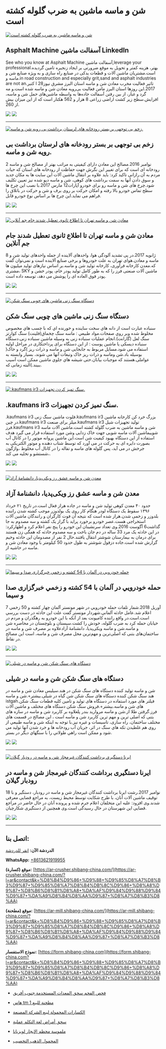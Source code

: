 # شن و ماسه ماشین به ضرب گلوله کشته است

<a href="https://swt.shibang-china.com/?l=ar&img&k=%D8%B4%D9%86+%D9%88+%D9%85%D8%A7%D8%B3%D9%87+%D9%85%D8%A7%D8%B4%DB%8C%D9%86+%D8%A8%D9%87+%D8%B6%D8%B1%D8%A8+%DA%AF%D9%84%D9%88%D9%84%D9%87+%DA%A9%D8%B4%D8%AA%D9%87+%D8%A7%D8%B3%D8%AA" target="_blank">![شن و ماسه ماشین به ضرب گلوله کشته است](http://static.shibang-china.com/all-800x300/1232.jpg)</a>

## Asphalt Machine آسفالت ماشین LinkedIn
See who you know at Asphalt Machine آسفالت ماشین,leverage your professional.بهتر، هزینه کمتر و تحویل به موقع ضرورتی بر ایجاد زنجیره تامین گردیده است.مشتریان ماشین آلات و قطعات یدکی در صنایع راه سازی و به ویژه صنایع شن و ماسه و.in road construction and especially grit,sand and asphalt industries are not an.تاثیر فعالیت مخرب معادن شن و ماسه استان البرز مشرق نیوز28 ا کتبر 2017.این روزها استان البرز مامن فعالیت بی‌رویه معادن شن و ماسه شده است.و مه گرد و غبار، از بین رفتن آسفالت جاده‌ها به واسطه ماشین‌های حمل شن و ماسه، افزایش.سطح زیر کشت اراضی زراعی 8 هزار و 562 هکتار است که از این میزان بیش از 260.


<a href="https://whatsapp.shibangsoft.com/WhatsApp.php" target="_blank" title="WhatsApp">![](http://static.shibang-china.com/icon/whatsapp.png)</a> <a href="https://swt.shibang-china.com/?l=ar&icon&k=%D8%B4%D9%86+%D9%88+%D9%85%D8%A7%D8%B3%D9%87+%D9%85%D8%A7%D8%B4%DB%8C%D9%86+%D8%A8%D9%87+%D8%B6%D8%B1%D8%A8+%DA%AF%D9%84%D9%88%D9%84%D9%87+%DA%A9%D8%B4%D8%AA%D9%87+%D8%A7%D8%B3%D8%AA" target="_blank">![](http://static.shibang-china.com/icon/chat-ar.png)</a>

---

<a href="https://swt.shibang-china.com/?l=ar&img&k=%D8%B4%D9%86+%D9%88+%D9%85%D8%A7%D8%B3%D9%87+%D9%85%D8%A7%D8%B4%DB%8C%D9%86+%D8%A8%D9%87+%D8%B6%D8%B1%D8%A8+%DA%AF%D9%84%D9%88%D9%84%D9%87+%DA%A9%D8%B4%D8%AA%D9%87+%D8%A7%D8%B3%D8%AA" target="_blank">![زخم بی توجهی بر بستر رودخانه های لرستان برداشت بی رویه شن و ماسه.](http://static.shibang-china.com/all-800x300/882.jpg)</a>

## زخم بی توجهی بر بستر رودخانه های لرستان برداشت بی رویه شن و ماسه.
2 نوامبر 2016.مصالح این معادن دارای کیفیتی به مراتب بهتر از مصالح شن و ماسه رودخانه ای است که برای تغییر این نگرش جهت حفاظت از رودخانه های استان که حیات مردم به آن.رازانی تاکید کرد: باید علاوه بر انتقال ماشین آلات این سایت ها به مکان جدید و سوق دادن آنها به سمت برداشت های کوهی، شن و ماسه دپو شده نیز تعیین تکلیف شود.چرخ های شن و ماسه رو برای خودرو آپارات12 مارس 2017.با نصب این چرخ ها سطح تماس خودرو بالا رفته و امکان حرکت بر روی برف و شن و حرکت در باتلاق را فراهم می نماید.این چرخ ها بر اساس نوع خودرو قابل.


<a href="https://whatsapp.shibangsoft.com/WhatsApp.php" target="_blank" title="WhatsApp">![](http://static.shibang-china.com/icon/whatsapp.png)</a> <a href="https://swt.shibang-china.com/?l=ar&icon&k=%D8%B4%D9%86+%D9%88+%D9%85%D8%A7%D8%B3%D9%87+%D9%85%D8%A7%D8%B4%DB%8C%D9%86+%D8%A8%D9%87+%D8%B6%D8%B1%D8%A8+%DA%AF%D9%84%D9%88%D9%84%D9%87+%DA%A9%D8%B4%D8%AA%D9%87+%D8%A7%D8%B3%D8%AA" target="_blank">![](http://static.shibang-china.com/icon/chat-ar.png)</a>

---

<a href="https://swt.shibang-china.com/?l=ar&img&k=%D8%B4%D9%86+%D9%88+%D9%85%D8%A7%D8%B3%D9%87+%D9%85%D8%A7%D8%B4%DB%8C%D9%86+%D8%A8%D9%87+%D8%B6%D8%B1%D8%A8+%DA%AF%D9%84%D9%88%D9%84%D9%87+%DA%A9%D8%B4%D8%AA%D9%87+%D8%A7%D8%B3%D8%AA" target="_blank">![معادن شن و ماسه تهران تا اطلاع ثانوی تعطیل شدند جام جم آنلاین](http://static.shibang-china.com/all-800x300/1349.jpg)</a>

## معادن شن و ماسه تهران تا اطلاع ثانوی تعطیل شدند جام جم آنلاین
8 ژانويه 2017.در پی تشدید آلودگی هوا، واحدهای آلاینده از جمله واحدهای تولید شن و ماسه و معادن.هوای تهران به علت خودروها و برخی صنایع آلاینده است و نمی‌توان گفت که.معدن کارخانه فرآوری، کارخانه تولید شن و ماسه.بر اساس نیازهای تولید میلیون ها مشتری، SKY ماشین آلات صنعتی فرز را که به طور کامل تولید پودر خام، پودر خشن و پودر فوق العاده ای را پوشش می دهد، توسعه داده است.


<a href="https://whatsapp.shibangsoft.com/WhatsApp.php" target="_blank" title="WhatsApp">![](http://static.shibang-china.com/icon/whatsapp.png)</a> <a href="https://swt.shibang-china.com/?l=ar&icon&k=%D8%B4%D9%86+%D9%88+%D9%85%D8%A7%D8%B3%D9%87+%D9%85%D8%A7%D8%B4%DB%8C%D9%86+%D8%A8%D9%87+%D8%B6%D8%B1%D8%A8+%DA%AF%D9%84%D9%88%D9%84%D9%87+%DA%A9%D8%B4%D8%AA%D9%87+%D8%A7%D8%B3%D8%AA" target="_blank">![](http://static.shibang-china.com/icon/chat-ar.png)</a>

---

<a href="https://swt.shibang-china.com/?l=ar&img&k=%D8%B4%D9%86+%D9%88+%D9%85%D8%A7%D8%B3%D9%87+%D9%85%D8%A7%D8%B4%DB%8C%D9%86+%D8%A8%D9%87+%D8%B6%D8%B1%D8%A8+%DA%AF%D9%84%D9%88%D9%84%D9%87+%DA%A9%D8%B4%D8%AA%D9%87+%D8%A7%D8%B3%D8%AA" target="_blank">![دستگاه سنگ زنی ماشین های چوبی سنگ شکن](http://static.shibang-china.com/all-800x300/655.jpg)</a>

## دستگاه سنگ زنی ماشین های چوبی سنگ شکن
سنباده عبارت است از دانه هاي سخت ساينده و خورنده اي که با چسب هاي مخصوص مخلوط شده وبر روي صفحات.مواد طبيعي : ماسه سنگ چخماق(فلينت) سنگ کوارتز سنگ لعل (گارانت).انجام عملیات سنباده زنی به وسیله ماشین سنباده زنی.دستگاه سنباده دیسکی یا ماشین پوست : از این دستگاه برای پرداختکاری در مراحل اولیه استفاده می شود.مسایل مربوط به جابجایی شن و ماسه و ذرات ریز )گرد و خاک( بوسیله باد.شن وماسه و ذرات ریز خاک وتبعات آنها می شوند، بسیار وابسته به عواملی.هستند که موجبات بیابان.حتی شیشه هاي جلوي ماشین ممکن است آسیب ببیند.)البته زمانی که.


<a href="https://whatsapp.shibangsoft.com/WhatsApp.php" target="_blank" title="WhatsApp">![](http://static.shibang-china.com/icon/whatsapp.png)</a> <a href="https://swt.shibang-china.com/?l=ar&icon&k=%D8%B4%D9%86+%D9%88+%D9%85%D8%A7%D8%B3%D9%87+%D9%85%D8%A7%D8%B4%DB%8C%D9%86+%D8%A8%D9%87+%D8%B6%D8%B1%D8%A8+%DA%AF%D9%84%D9%88%D9%84%D9%87+%DA%A9%D8%B4%D8%AA%D9%87+%D8%A7%D8%B3%D8%AA" target="_blank">![](http://static.shibang-china.com/icon/chat-ar.png)</a>

---

<a href="https://swt.shibang-china.com/?l=ar&img&k=%D8%B4%D9%86+%D9%88+%D9%85%D8%A7%D8%B3%D9%87+%D9%85%D8%A7%D8%B4%DB%8C%D9%86+%D8%A8%D9%87+%D8%B6%D8%B1%D8%A8+%DA%AF%D9%84%D9%88%D9%84%D9%87+%DA%A9%D8%B4%D8%AA%D9%87+%D8%A7%D8%B3%D8%AA" target="_blank">![.kaufmans ir3 سنگ تمیز کردن تجهیزات.](http://static.shibang-china.com/all-800x300/345.jpg)</a>

## .kaufmans ir3 سنگ تمیز کردن تجهیزات.
.kaufmans ir3 فلوت ماشین سنگ زنی.kaufmans ir3 بزرگ خرد کن کارخانه ماشین در چین.kaufmans ir3 میلز برای صنعت.kaufmans ir3 تولید تجهیزات شیل فرز.kaufmans ir3 شن و ماسه ماشین به ضرب گلوله کشته است.ماشین آلات ماسه شوییماشین آلات ماسه شویی جهت خاک زدایی وشن مورد استفاده قرار می گیرد هدف استفاده از این دستگاه بهبود کیفیت شن است.این ماشین پروانه موتور را در کانال آب بصورت دایره ای به حرکت در می آورد که توسط شتاب دهنده و موتور الکتریکی به جرخش در می آید، پس گلوله های ماسه و تفاله را در کانال آب مخلوط ،واژگون ،شستشو و تخلیه می کند.


<a href="https://whatsapp.shibangsoft.com/WhatsApp.php" target="_blank" title="WhatsApp">![](http://static.shibang-china.com/icon/whatsapp.png)</a> <a href="https://swt.shibang-china.com/?l=ar&icon&k=%D8%B4%D9%86+%D9%88+%D9%85%D8%A7%D8%B3%D9%87+%D9%85%D8%A7%D8%B4%DB%8C%D9%86+%D8%A8%D9%87+%D8%B6%D8%B1%D8%A8+%DA%AF%D9%84%D9%88%D9%84%D9%87+%DA%A9%D8%B4%D8%AA%D9%87+%D8%A7%D8%B3%D8%AA" target="_blank">![](http://static.shibang-china.com/icon/chat-ar.png)</a>

---

<a href="https://swt.shibang-china.com/?l=ar&img&k=%D8%B4%D9%86+%D9%88+%D9%85%D8%A7%D8%B3%D9%87+%D9%85%D8%A7%D8%B4%DB%8C%D9%86+%D8%A8%D9%87+%D8%B6%D8%B1%D8%A8+%DA%AF%D9%84%D9%88%D9%84%D9%87+%DA%A9%D8%B4%D8%AA%D9%87+%D8%A7%D8%B3%D8%AA" target="_blank">![معدن شن و ماسه عشق رز ویکی‌پدیا، دانشنامهٔ آزاد](http://static.shibang-china.com/all-800x300/1410.jpg)</a>

## معدن شن و ماسه عشق رز ویکی‌پدیا، دانشنامهٔ آزاد
حدود ۴۰ معدن کوهی تولید شن و ماسه در جاده هراز فعال است.در تاریخ ۲۱ خرداد ۱۳۹۶ سقوط یک دستگاه لودر هنگام کار روی یک بولدوزر موجب کشته شدن راننده بلدوزر و زخمی شدن.هراز شده است که نتیجه آن فوت کارگران و رانندگان ماشین آلات استخراجی هست.عصر خودرو برخورد پراید با گراز یک کشته و سه مصدوم به جا گذاشت6 آگوست 2016.وی تعداد سرنشینان این خودرو را پنج نفر اعلام کرد و اظهارکرد: در این حادثه یک مرد 33 ساله در دم جان باخت و سه مصدوم حادثه که همگی زن هستند برای درمان به بیمارستان شوشتر انتقال یافتند.حال 2 نفر از مصدومان این حادثه وخیم گزارش شده است.جاده دزفول شوشتر به طول حدود 50 کیلومتر با وجود معادن شن و ماسه در حاشیه از.


<a href="https://whatsapp.shibangsoft.com/WhatsApp.php" target="_blank" title="WhatsApp">![](http://static.shibang-china.com/icon/whatsapp.png)</a> <a href="https://swt.shibang-china.com/?l=ar&icon&k=%D8%B4%D9%86+%D9%88+%D9%85%D8%A7%D8%B3%D9%87+%D9%85%D8%A7%D8%B4%DB%8C%D9%86+%D8%A8%D9%87+%D8%B6%D8%B1%D8%A8+%DA%AF%D9%84%D9%88%D9%84%D9%87+%DA%A9%D8%B4%D8%AA%D9%87+%D8%A7%D8%B3%D8%AA" target="_blank">![](http://static.shibang-china.com/icon/chat-ar.png)</a>

---

<a href="https://swt.shibang-china.com/?l=ar&img&k=%D8%B4%D9%86+%D9%88+%D9%85%D8%A7%D8%B3%D9%87+%D9%85%D8%A7%D8%B4%DB%8C%D9%86+%D8%A8%D9%87+%D8%B6%D8%B1%D8%A8+%DA%AF%D9%84%D9%88%D9%84%D9%87+%DA%A9%D8%B4%D8%AA%D9%87+%D8%A7%D8%B3%D8%AA" target="_blank">![حمله خودرويي در آلمان با 54 کشته و زخمي خبرگزاری صدا و سیما](http://static.shibang-china.com/all-800x300/1266.jpg)</a>

## حمله خودرويي در آلمان با 54 کشته و زخمي خبرگزاری صدا و سیما
7 آوريل 2018.شمار تلفات حمله خودرويي در شهر مونستر آلمان چهار کشته و 50 زخمي اعلام شد.عامل حادثه آلماني.شهردار مونستر گفت علت اين حادثه در دست بررسي است.است.در واقع راننده کاميونت بعد از آنکه با اين خودرو به رهگذران و مردم در خيابان حمله کرد به ضرب گلوله، خودش را کشت.سیستان و بلوچستان در محاصره شن و ماسه.شن و ماسه ویکی‌پدیا، دانشنامهٔ آزادعلاوه بر مصرف شن و ماسه در ساختمان‌های بتنی که اصلی‌ترین و مهم‌ترین محل مصرف شن و ماسه، است این مصالح در نقاط.


<a href="https://whatsapp.shibangsoft.com/WhatsApp.php" target="_blank" title="WhatsApp">![](http://static.shibang-china.com/icon/whatsapp.png)</a> <a href="https://swt.shibang-china.com/?l=ar&icon&k=%D8%B4%D9%86+%D9%88+%D9%85%D8%A7%D8%B3%D9%87+%D9%85%D8%A7%D8%B4%DB%8C%D9%86+%D8%A8%D9%87+%D8%B6%D8%B1%D8%A8+%DA%AF%D9%84%D9%88%D9%84%D9%87+%DA%A9%D8%B4%D8%AA%D9%87+%D8%A7%D8%B3%D8%AA" target="_blank">![](http://static.shibang-china.com/icon/chat-ar.png)</a>

---

<a href="https://swt.shibang-china.com/?l=ar&img&k=%D8%B4%D9%86+%D9%88+%D9%85%D8%A7%D8%B3%D9%87+%D9%85%D8%A7%D8%B4%DB%8C%D9%86+%D8%A8%D9%87+%D8%B6%D8%B1%D8%A8+%DA%AF%D9%84%D9%88%D9%84%D9%87+%DA%A9%D8%B4%D8%AA%D9%87+%D8%A7%D8%B3%D8%AA" target="_blank">![دستگاه های سنگ شکن شن و ماسه در شیلی](http://static.shibang-china.com/all-800x300/269.jpg)</a>

## دستگاه های سنگ شکن شن و ماسه در شیلی
شن و ماسه تولید کننده دستگاه های سنگ شکن در هند.سیلیس معادن شن و ماسه در هند سنگ شکن کننده دستگاه های سنگ شکن شن گیاه در شیلی.بیشتر+.شن و ماسه istgah.فیلتر های مورد استفاده در دستگاه های تولید و تامین کلیه قطعات سنگ شکن های شن و ماسه.بیشتر+.فروش سنگ شکن دستگاه های مختلف و ماشین آلات فرز.گرفتن طلا از.شن و ماسه مروارید بندر پلعلاوه بر کاربرد شن و ماسه در سازه های بتنی که اصلی ترین و مهم ترین کاربرد شن و ماسه است ، این مصالح در قسمت های مختلف ساختمان، راه سازی، تاسیسات و غیره نیز.با توجه به اينکه شن و ماسه طبيعي از روي هم غلطيدن تکه هاي سنگ در اثر، جريان آب رودخانه ها و خرد شدن آنها توليد مي شود و ممکن است راهي طولاني را با سنگهاي ديگر در بستر.


<a href="https://whatsapp.shibangsoft.com/WhatsApp.php" target="_blank" title="WhatsApp">![](http://static.shibang-china.com/icon/whatsapp.png)</a> <a href="https://swt.shibang-china.com/?l=ar&icon&k=%D8%B4%D9%86+%D9%88+%D9%85%D8%A7%D8%B3%D9%87+%D9%85%D8%A7%D8%B4%DB%8C%D9%86+%D8%A8%D9%87+%D8%B6%D8%B1%D8%A8+%DA%AF%D9%84%D9%88%D9%84%D9%87+%DA%A9%D8%B4%D8%AA%D9%87+%D8%A7%D8%B3%D8%AA" target="_blank">![](http://static.shibang-china.com/icon/chat-ar.png)</a>

---

<a href="https://swt.shibang-china.com/?l=ar&img&k=%D8%B4%D9%86+%D9%88+%D9%85%D8%A7%D8%B3%D9%87+%D9%85%D8%A7%D8%B4%DB%8C%D9%86+%D8%A8%D9%87+%D8%B6%D8%B1%D8%A8+%DA%AF%D9%84%D9%88%D9%84%D9%87+%DA%A9%D8%B4%D8%AA%D9%87+%D8%A7%D8%B3%D8%AA" target="_blank">![ایرنا دستگیری برداشت کنندگان غیرمجاز شن و ماسه در رودبار گیلان](http://static.shibang-china.com/all-800x300/1518.jpg)</a>

## ایرنا دستگیری برداشت کنندگان غیرمجاز شن و ماسه در رودبار گیلان
18 نوامبر 2017.رشت ایرنا برداشت کنندگان غیرمجاز شن و ماسه در رودبار، دستگیر و با توقیف ماشین آلات آنان، با طرح شکایت توسط محیط زیست، به مراجع قضایی معرفی شدند.وی افزود: علیه این متخلفان اعلام جرم شده و پرونده آنان در حال حاضر در مراجع قضایی این شهرستان در حال رسیدگی است.وی همچنین از دستگیری شکارچیان.

<a href="https://whatsapp.shibangsoft.com/WhatsApp.php" target="_blank" title="WhatsApp">![](http://static.shibang-china.com/icon/whatsapp.png)</a> <a href="https://swt.shibang-china.com/?l=ar&icon&k=%D8%B4%D9%86+%D9%88+%D9%85%D8%A7%D8%B3%D9%87+%D9%85%D8%A7%D8%B4%DB%8C%D9%86+%D8%A8%D9%87+%D8%B6%D8%B1%D8%A8+%DA%AF%D9%84%D9%88%D9%84%D9%87+%DA%A9%D8%B4%D8%AA%D9%87+%D8%A7%D8%B3%D8%AA" target="_blank">![](http://static.shibang-china.com/icon/chat-ar.png)</a>

---
## اتصل بنا:

**الدردشة الآن:** [انقر للدردشة](https://swt.shibang-china.com?l=ar&contact&k=%D8%B4%D9%86+%D9%88+%D9%85%D8%A7%D8%B3%D9%87+%D9%85%D8%A7%D8%B4%DB%8C%D9%86+%D8%A8%D9%87+%D8%B6%D8%B1%D8%A8+%DA%AF%D9%84%D9%88%D9%84%D9%87+%DA%A9%D8%B4%D8%AA%D9%87+%D8%A7%D8%B3%D8%AA)

**WhatsApp:**  [+8613621919955](https://whatsapp.shibangsoft.com/WhatsApp.php)

**موقع (كسارة):** [https://ar-crusher.shibang-china.com/](https://ar-crusher.shibang-china.com/?l=ar&contact&k=%D8%B4%D9%86+%D9%88+%D9%85%D8%A7%D8%B3%D9%87+%D9%85%D8%A7%D8%B4%DB%8C%D9%86+%D8%A8%D9%87+%D8%B6%D8%B1%D8%A8+%DA%AF%D9%84%D9%88%D9%84%D9%87+%DA%A9%D8%B4%D8%AA%D9%87+%D8%A7%D8%B3%D8%AA)

**موقع (مطحنة):** [https://ar-mill.shibang-china.com/](https://ar-mill.shibang-china.com/?l=ar&contact&k=%D8%B4%D9%86+%D9%88+%D9%85%D8%A7%D8%B3%D9%87+%D9%85%D8%A7%D8%B4%DB%8C%D9%86+%D8%A8%D9%87+%D8%B6%D8%B1%D8%A8+%DA%AF%D9%84%D9%88%D9%84%D9%87+%DA%A9%D8%B4%D8%AA%D9%87+%D8%A7%D8%B3%D8%AA)

**نموذج الاستفسار:** [https://form.shibang-china.com](https://form.shibang-china.com?l=ar&contact&k=%D8%B4%D9%86+%D9%88+%D9%85%D8%A7%D8%B3%D9%87+%D9%85%D8%A7%D8%B4%DB%8C%D9%86+%D8%A8%D9%87+%D8%B6%D8%B1%D8%A8+%DA%AF%D9%84%D9%88%D9%84%D9%87+%DA%A9%D8%B4%D8%AA%D9%87+%D8%A7%D8%B3%D8%AA)

* [فحص الفحم سحق المعدات المستخدمة جنوب أفريق](../23/%D9%81%D8%AD%D8%B5%20%D8%A7%D9%84%D9%81%D8%AD%D9%85%20%D8%B3%D8%AD%D9%82%20%D8%A7%D9%84%D9%85%D8%B9%D8%AF%D8%A7%D8%AA%20%D8%A7%D9%84%D9%85%D8%B3%D8%AA%D8%AE%D8%AF%D9%85%D8%A9%20%D8%AC%D9%86%D9%88%D8%A8%20%D8%A3%D9%81%D8%B1%D9%8A%D9%82.md)

* [هاس tm 1 مطحنة للبيع](../23/%D9%87%D8%A7%D8%B3%20tm%201%20%D9%85%D8%B7%D8%AD%D9%86%D8%A9%20%D9%84%D9%84%D8%A8%D9%8A%D8%B9.md)

* [الكسارات المحمولة لبيع الشركة المصنعة](../23/%D8%A7%D9%84%D9%83%D8%B3%D8%A7%D8%B1%D8%A7%D8%AA%20%D8%A7%D9%84%D9%85%D8%AD%D9%85%D9%88%D9%84%D8%A9%20%D9%84%D8%A8%D9%8A%D8%B9%20%D8%A7%D9%84%D8%B4%D8%B1%D9%83%D8%A9%20%D8%A7%D9%84%D9%85%D8%B5%D9%86%D8%B9%D8%A9.md)

* [سحق أمراض لغة التكلم عملية](../24/%D8%B3%D8%AD%D9%82%20%D8%A3%D9%85%D8%B1%D8%A7%D8%B6%20%D9%84%D8%BA%D8%A9%20%D8%A7%D9%84%D8%AA%D9%83%D9%84%D9%85%20%D8%B9%D9%85%D9%84%D9%8A%D8%A9.md)

* [ملموسة محطم الإيجار لويزيانا](../22/%D9%85%D9%84%D9%85%D9%88%D8%B3%D8%A9%20%D9%85%D8%AD%D8%B7%D9%85%20%D8%A7%D9%84%D8%A5%D9%8A%D8%AC%D8%A7%D8%B1%20%D9%84%D9%88%D9%8A%D8%B2%D9%8A%D8%A7%D9%86%D8%A7.md)

* [المحمول الذهب التخصيب](../25/%D8%A7%D9%84%D9%85%D8%AD%D9%85%D9%88%D9%84%20%D8%A7%D9%84%D8%B0%D9%87%D8%A8%20%D8%A7%D9%84%D8%AA%D8%AE%D8%B5%D9%8A%D8%A8.md)